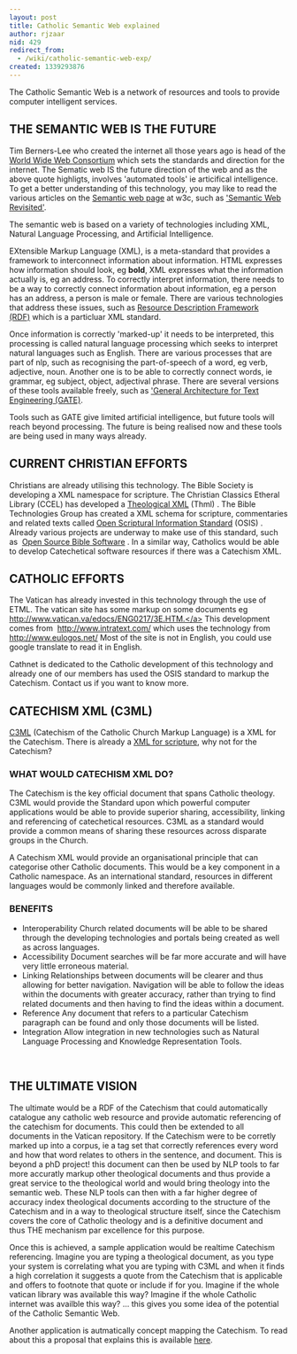```yaml
---
layout: post
title: Catholic Semantic Web explained
author: rjzaar
nid: 429
redirect_from:
  - /wiki/catholic-semantic-web-exp/
created: 1339293876
---
```

<p class="documentDescription">The Catholic Semantic Web is a network of resources and tools to provide computer intelligent services.</p>



<h2>THE SEMANTIC WEB IS THE FUTURE</h2>

Tim Berners-Lee who created the internet all those years ago is head of the <span class="link-external"><a href="http://w3c.org/">World Wide Web Consortium</a></span>&nbsp;which sets the standards and direction for the internet. The Sematic web IS the future direction of the web and as the above quote highligts, involves 'automated tools' ie articifical intelligence. To get a better understanding of this technology, you may like to read the various articles on the <span class="link-external"><a href="http://w3c.org/2001/sw/">Semantic web page</a></span> at w3c, such as <span class="link-external"><a href="http://eprints.ecs.soton.ac.uk/12614/01/Semantic_Web_Revisted.pdf">'Semantic Web Revisited'</a></span>.

The semantic web is based on a variety of technologies including XML, Natural Language Processing, and Artificial Intelligence.

EXtensible Markup Language (XML), is a meta-standard that provides a framework to interconnect information about information. HTML expresses how information should look, eg <strong>bold</strong>, XML expresses what the information actually is, eg an address. To correctly interpret information, there needs to be a way to correctly connect information about information, eg a person has an address, a person is male or female. There are various technologies that address these issues, such as <span class="link-external"><a href="http://w3c.org/RDF/">Resource Description Framework (RDF)</a></span>&nbsp;which is a particluar XML standard.

Once information is correctly 'marked-up' it needs to be interpreted, this processing is called natural language processing which seeks to interpret natural languages such as English. There are various processes that are part of nlp, such as recognising the part-of-speech of a word, eg verb, adjective, noun. Another one is to be able to correctly connect words, ie grammar, eg subject, object, adjectival phrase. There are several versions of these tools available freely, such as <span class="link-external"><a href="http://gate.ac.uk/">'General Architecture for Text Engineering (GATE)</a></span>.

Tools such as GATE give limited artificial intelligence, but future tools will reach beyond processing. The future is being realised now and these tools are being used in many ways already.

<h2>CURRENT CHRISTIAN EFFORTS</h2>

Christians are already utilising this technology. The Bible Society is developing a XML namespace for scripture. The Christian Classics Etheral Library (CCEL) has developed a <span class="link-external"><a href="http://www.ccel.org/ThML/">Theological XML</a></span> (Thml) . The Bible Technologies Group has created a XML schema for scripture, commentaries and related texts called <span class="link-external"><a href="http://www.bibletechnologies.net/">Open Scriptural Information Standard</a></span> (OSIS) . Already various projects are underway to make use of this standard, such as&nbsp; <span class="link-external"><a href="http://www.crosswire.org/sword/about/index.jsp">Open Source Bible Software</a></span> . In a similar way, Catholics would be able to develop Catechetical software resources if there was a Catechism XML.

<h2>CATHOLIC EFFORTS</h2>

The Vatican has already invested in this technology through the use of ETML.&nbsp;The vatican site has some markup on some documents eg <span class="link-external"><a href="http://www.vatican.va/edocs/ENG0217/3E.HTM.">http://www.vatican.va/edocs/ENG0217/3E.HTM.</a></span> This development comes from&nbsp; <span class="link-external"><a href="http://www.intratext.com/">http://www.intratext.com/</a></span> which uses the technology from <span class="link-external"><a href="http://www.eulogos.net/">http://www.eulogos.net/</a></span> Most of the site is not in English, you could use google translate to read it in English.

Cathnet is dedicated to the Catholic development of this technology and already one of our members has used the OSIS standard to markup the Catechism. Contact us if you want to know more.

<h2>CATECHISM XML (C3ML)</h2>

<a href="http://www.opensourcecatholic.com/sites/opensourcecatholic.com/files/project/resources/c3mlflyer.doc">C3ML</a> (Catechism of the Catholic Church Markup Language) is a XML for the Catechism. There is already a <span class="link-external"><a href="http://www.bibletechnologies.net/">XML for scripture</a></span>, why not for the Catechism?

<h3>WHAT WOULD CATECHISM XML DO?</h3>

The Catechism is the key official document that spans Catholic theology. C3ML would provide the Standard upon which powerful computer applications would be able to provide superior sharing, accessibility, linking and referencing of catechetical resources. C3ML as a standard would provide a common means of sharing these resources across disparate groups in the Church.

A Catechism XML would provide an organisational principle that can categorise other Catholic documents. This would be a key component in a Catholic namespace. As an international standard, resources in different languages would be commonly linked and therefore available.

<h3>BENEFITS</h3>

<ul>
	<li>Interoperability Church related documents will be able to be shared through the developing technologies and portals being created as well as across languages.</li>
	<li>Accessibility Document searches will be far more accurate and will have very little erroneous material.</li>
	<li>Linking Relationships between documents will be clearer and thus allowing for better navigation. Navigation will be able to follow the ideas within the documents with greater accuracy, rather than trying to find related documents and then having to find the ideas within a document.</li>
	<li>Reference Any document that refers to a particular Catechism paragraph can be found and only those documents will be listed.</li>
	<li>Integration Allow integration in new technologies such as Natural Language Processing and Knowledge Representation Tools.</li>
</ul>

&nbsp;

<h2>THE ULTIMATE VISION</h2>

The ultimate would be a RDF of the Catechism that could automatically catalogue any&nbsp;catholic web&nbsp;resource and provide automatic referencing of the catechism for documents. This could&nbsp;then be extended to all documents&nbsp;in the Vatican repository. If the Catechism were to be corretly marked up into a corpus, ie a tag set that correctly&nbsp;references every word and how that word relates to others in the sentence, and document. This is beyond a&nbsp;phD project! this document can then be used by NLP tools to far more accuratly markup other theological documents and thus provide a great service to the theological world and would bring theology into the semantic web. These NLP tools can then&nbsp;with&nbsp;a far higher degree of accuracy index theological documents according to the structure of the Catechism and&nbsp;in a way to theological structure&nbsp;itself, since the Catechism covers the core of Catholic theology and is a definitive document and thus&nbsp;THE mechanism par excellence for this purpose.&nbsp;

Once this is achieved,&nbsp;a sample&nbsp;application would be&nbsp;realtime&nbsp;Catechism referencing. Imagine you are typing a theological document, as you type your system is correlating what you are typing with&nbsp;C3ML and when it finds a high correlation it suggests a quote from the Catechism that is applicable and offers to&nbsp;footnote that quote or include if for you.&nbsp;Imagine if the whole vatican library was available this way? Imagine if the whole&nbsp;Catholic internet&nbsp;was availble this way?&nbsp;... this&nbsp;gives you some idea of the potential of the Catholic Semantic Web.

Another application is autmatically concept mapping the Catechism. To read about&nbsp;this a proposal that explains this is available <span class="link-external"><a href="http://www.opensourcecatholic.com/sites/opensourcecatholic.com/files/project/resources/acmc.doc">here</a></span>.
